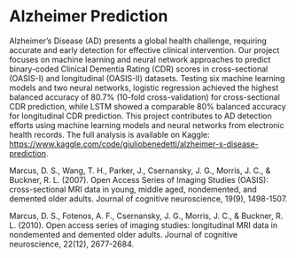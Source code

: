 # Alzheimer Prediction

Alzheimer’s Disease (AD) presents a global health challenge, requiring accurate and early detection for effective clinical intervention. Our project focuses on machine learning and neural network approaches to predict binary-coded Clinical Dementia Rating (CDR) scores in cross-sectional (OASIS-I) and longitudinal (OASIS-II) datasets. Testing six machine learning models and two neural networks, logistic regression achieved the highest balanced accuracy of 80.7% (10-fold cross-validation) for cross-sectional CDR prediction, while LSTM showed a comparable 80% balanced accuracy for longitudinal CDR prediction. This project contributes to AD detection efforts using machine learning models and neural networks from electronic health records. The full analysis is available on Kaggle: https://www.kaggle.com/code/giuliobenedetti/alzheimer-s-disease-prediction.

Marcus, D. S., Wang, T. H., Parker, J., Csernansky, J. G., Morris, J. C., & Buckner, R. L. (2007). Open Access Series of Imaging Studies (OASIS): cross-sectional MRI data in young, middle aged, nondemented, and demented older adults. Journal of cognitive neuroscience, 19(9), 1498-1507.

Marcus, D. S., Fotenos, A. F., Csernansky, J. G., Morris, J. C., & Buckner, R. L. (2010). Open access series of imaging studies: longitudinal MRI data in nondemented and demented older adults. Journal of cognitive neuroscience, 22(12), 2677-2684.
